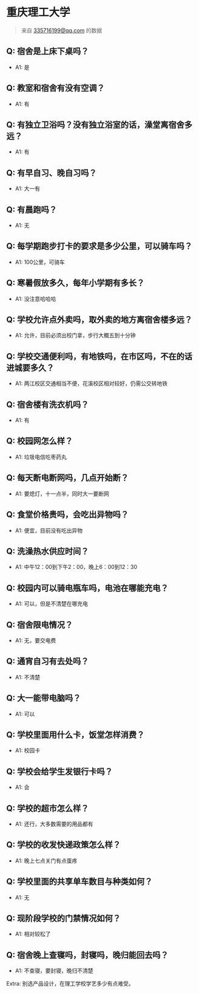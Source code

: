 # 重庆理工大学

> 来自 335716199@qq.com 的数据

## Q: 宿舍是上床下桌吗？

- A1: 是

## Q: 教室和宿舍有没有空调？

- A1: 有

## Q: 有独立卫浴吗？没有独立浴室的话，澡堂离宿舍多远？

- A1: 有

## Q: 有早自习、晚自习吗？

- A1: 大一有

## Q: 有晨跑吗？

- A1: 无

## Q: 每学期跑步打卡的要求是多少公里，可以骑车吗？

- A1: 100公里，可骑车

## Q: 寒暑假放多久，每年小学期有多长？

- A1: 没注意哈哈哈

## Q: 学校允许点外卖吗，取外卖的地方离宿舍楼多远？

- A1: 允许，目前必须出校门拿，步行大概五到十分钟

## Q: 学校交通便利吗，有地铁吗，在市区吗，不在的话进城要多久？

- A1: 两江校区交通相当不便，花溪校区相对较好，仍需公交转地铁

## Q: 宿舍楼有洗衣机吗？

- A1: 有

## Q: 校园网怎么样？

- A1: 垃圾电信吃枣药丸

## Q: 每天断电断网吗，几点开始断？

- A1: 要熄灯，十一点半，同时大一要断网

## Q: 食堂价格贵吗，会吃出异物吗？

- A1: 便宜，目前没有吃出异物

## Q: 洗澡热水供应时间？

- A1: 中午12：00到下午2：00，晚上6：00到12：30

## Q: 校园内可以骑电瓶车吗，电池在哪能充电？

- A1: 可以，但是不清楚在哪充电

## Q: 宿舍限电情况？

- A1: 无，要交电费

## Q: 通宵自习有去处吗？

- A1: 不清楚

## Q: 大一能带电脑吗？

- A1: 可以

## Q: 学校里面用什么卡，饭堂怎样消费？

- A1: 校园卡

## Q: 学校会给学生发银行卡吗？

- A1: 会

## Q: 学校的超市怎么样？

- A1: 还行，大多数需要的用品都有

## Q: 学校的收发快递政策怎么样？

- A1: 晚上七点关门有点蛋疼

## Q: 学校里面的共享单车数目与种类如何？

- A1: 无

## Q: 现阶段学校的门禁情况如何？

- A1: 相对较松了

## Q: 宿舍晚上查寝吗，封寝吗，晚归能回去吗？

- A1: 不查寝，要封寝，晚归不清楚

Extra: 别选产品设计，在理工学校学艺多少有点难受。